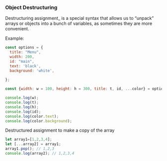 ### Object Destructuring 
Destructuring assignment_ is a special syntax that allows us to “unpack” arrays or objects into a bunch of variables, as sometimes they are more convenient.

Example:
```javascript
const options = {
  title: "Menu",
  width: 200,
  id: "main",
  text: 'black',
  background: 'white',
  
};

const {width: w = 100, height: h = 300, title: t, id, ...color} = options;

console.log(w);
console.log(t);
console.log(h);
console.log(id);
console.log(color.text);
console.log(color.background);
```

Destructured assignment to make a copy of the array
```javascript
let array1=[1,2,3,4];
let [...array2] = array1;
array1.pop(); // 1,2,3
console.log(array2); // 1,2,3,4
```
